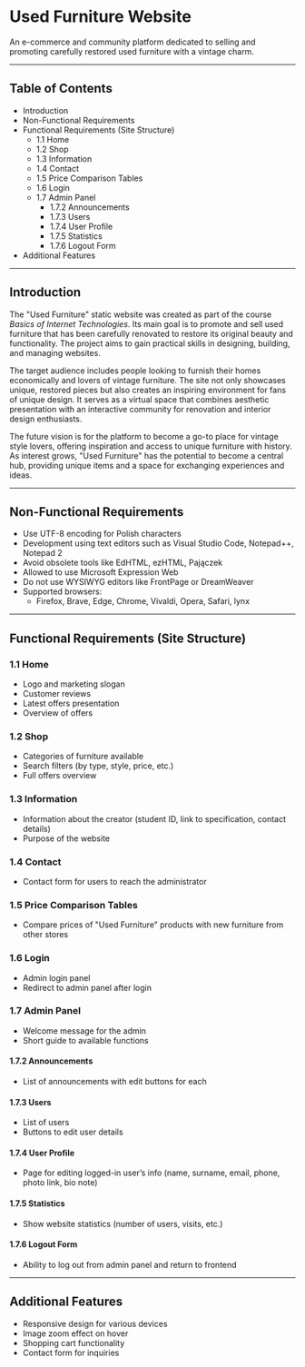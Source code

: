 # Used Furniture Website

An e-commerce and community platform dedicated to selling and promoting carefully restored used furniture with a vintage charm.

---

## Table of Contents

- Introduction  
- Non-Functional Requirements  
- Functional Requirements (Site Structure)  
  - 1.1 Home  
  - 1.2 Shop  
  - 1.3 Information  
  - 1.4 Contact  
  - 1.5 Price Comparison Tables  
  - 1.6 Login  
  - 1.7 Admin Panel  
    - 1.7.2 Announcements  
    - 1.7.3 Users  
    - 1.7.4 User Profile  
    - 1.7.5 Statistics  
    - 1.7.6 Logout Form  
- Additional Features

---

## Introduction

The "Used Furniture" static website was created as part of the course *Basics of Internet Technologies*. Its main goal is to promote and sell used furniture that has been carefully renovated to restore its original beauty and functionality. The project aims to gain practical skills in designing, building, and managing websites.

The target audience includes people looking to furnish their homes economically and lovers of vintage furniture. The site not only showcases unique, restored pieces but also creates an inspiring environment for fans of unique design. It serves as a virtual space that combines aesthetic presentation with an interactive community for renovation and interior design enthusiasts.

The future vision is for the platform to become a go-to place for vintage style lovers, offering inspiration and access to unique furniture with history. As interest grows, "Used Furniture" has the potential to become a central hub, providing unique items and a space for exchanging experiences and ideas.

---

## Non-Functional Requirements

- Use UTF-8 encoding for Polish characters  
- Development using text editors such as Visual Studio Code, Notepad++, Notepad 2  
- Avoid obsolete tools like EdHTML, ezHTML, Pajączek  
- Allowed to use Microsoft Expression Web  
- Do not use WYSIWYG editors like FrontPage or DreamWeaver  
- Supported browsers:  
  - Firefox, Brave, Edge, Chrome, Vivaldi, Opera, Safari, lynx

---

## Functional Requirements (Site Structure)

### 1.1 Home

- Logo and marketing slogan  
- Customer reviews  
- Latest offers presentation  
- Overview of offers  

### 1.2 Shop

- Categories of furniture available  
- Search filters (by type, style, price, etc.)  
- Full offers overview  

### 1.3 Information

- Information about the creator (student ID, link to specification, contact details)  
- Purpose of the website  

### 1.4 Contact

- Contact form for users to reach the administrator  

### 1.5 Price Comparison Tables

- Compare prices of "Used Furniture" products with new furniture from other stores  

### 1.6 Login

- Admin login panel  
- Redirect to admin panel after login  

### 1.7 Admin Panel

- Welcome message for the admin  
- Short guide to available functions  

#### 1.7.2 Announcements

- List of announcements with edit buttons for each  

#### 1.7.3 Users

- List of users  
- Buttons to edit user details  

#### 1.7.4 User Profile

- Page for editing logged-in user’s info (name, surname, email, phone, photo link, bio note)  

#### 1.7.5 Statistics

- Show website statistics (number of users, visits, etc.)  

#### 1.7.6 Logout Form

- Ability to log out from admin panel and return to frontend  

---

## Additional Features

- Responsive design for various devices  
- Image zoom effect on hover  
- Shopping cart functionality  
- Contact form for inquiries  
